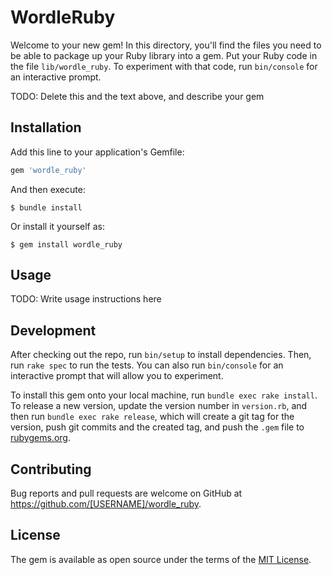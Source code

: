 # WordleRuby

Welcome to your new gem! In this directory, you'll find the files you need to be able to package up your Ruby library into a gem. Put your Ruby code in the file `lib/wordle_ruby`. To experiment with that code, run `bin/console` for an interactive prompt.

TODO: Delete this and the text above, and describe your gem

## Installation

Add this line to your application's Gemfile:

```ruby
gem 'wordle_ruby'
```

And then execute:

    $ bundle install

Or install it yourself as:

    $ gem install wordle_ruby

## Usage

TODO: Write usage instructions here

## Development

After checking out the repo, run `bin/setup` to install dependencies. Then, run `rake spec` to run the tests. You can also run `bin/console` for an interactive prompt that will allow you to experiment.

To install this gem onto your local machine, run `bundle exec rake install`. To release a new version, update the version number in `version.rb`, and then run `bundle exec rake release`, which will create a git tag for the version, push git commits and the created tag, and push the `.gem` file to [rubygems.org](https://rubygems.org).

## Contributing

Bug reports and pull requests are welcome on GitHub at https://github.com/[USERNAME]/wordle_ruby.

## License

The gem is available as open source under the terms of the [MIT License](https://opensource.org/licenses/MIT).
